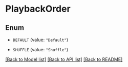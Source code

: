 # PlaybackOrder

## Enum


* `DEFAULT` (value: `"Default"`)

* `SHUFFLE` (value: `"Shuffle"`)


[[Back to Model list]](../README.md#documentation-for-models) [[Back to API list]](../README.md#documentation-for-api-endpoints) [[Back to README]](../README.md)


